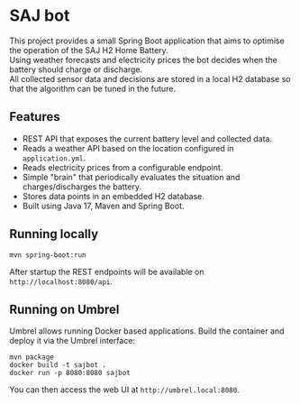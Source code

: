 # SAJ bot

This project provides a small Spring Boot application that aims to optimise the operation of the SAJ H2 Home Battery.  
Using weather forecasts and electricity prices the bot decides when the battery should charge or discharge.  
All collected sensor data and decisions are stored in a local H2 database so that the algorithm can be tuned in the future.

## Features
- REST API that exposes the current battery level and collected data.
- Reads a weather API based on the location configured in `application.yml`.
- Reads electricity prices from a configurable endpoint.
- Simple "brain" that periodically evaluates the situation and charges/discharges the battery.
- Stores data points in an embedded H2 database.
- Built using Java 17, Maven and Spring Boot.

## Running locally

```
mvn spring-boot:run
```

After startup the REST endpoints will be available on `http://localhost:8080/api`.

## Running on Umbrel
Umbrel allows running Docker based applications. Build the container and deploy it via the Umbrel interface:

```
mvn package
docker build -t sajbot .
docker run -p 8080:8080 sajbot
```

You can then access the web UI at `http://umbrel.local:8080`.
